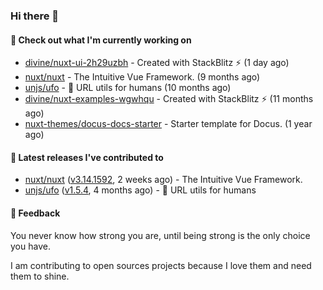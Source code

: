 ### Hi there 👋

#### 👷 Check out what I'm currently working on

- [divine/nuxt-ui-2h29uzbh](https://github.com/divine/nuxt-ui-2h29uzbh) - Created with StackBlitz ⚡️ (1 day ago)
- [nuxt/nuxt](https://github.com/nuxt/nuxt) - The Intuitive Vue Framework. (9 months ago)
- [unjs/ufo](https://github.com/unjs/ufo) - 🔗 URL utils for humans (10 months ago)
- [divine/nuxt-examples-wgwhqu](https://github.com/divine/nuxt-examples-wgwhqu) - Created with StackBlitz ⚡️ (11 months ago)
- [nuxt-themes/docus-docs-starter](https://github.com/nuxt-themes/docus-docs-starter) - Starter template for Docus. (1 year ago)

#### 🔭 Latest releases I've contributed to

- [nuxt/nuxt](https://github.com/nuxt/nuxt) ([v3.14.1592](https://github.com/nuxt/nuxt/releases/tag/v3.14.1592), 2 weeks ago) - The Intuitive Vue Framework.
- [unjs/ufo](https://github.com/unjs/ufo) ([v1.5.4](https://github.com/unjs/ufo/releases/tag/v1.5.4), 4 months ago) - 🔗 URL utils for humans

#### 💬 Feedback
You never know how strong you are, until being strong is the only choice you have.

I am contributing to open sources projects because I love them and need them to shine.
